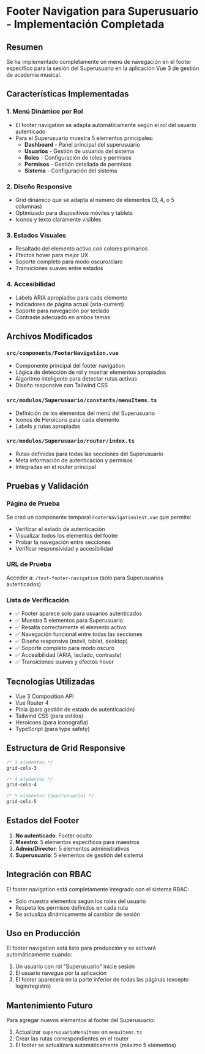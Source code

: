 # Footer Navigation para Superusuario - Implementación Completada

## Resumen

Se ha implementado completamente un menú de navegación en el footer específico para la sesión del Superusuario en la aplicación Vue 3 de gestión de academia musical.

## Características Implementadas

### 1. Menú Dinámico por Rol

- El footer navigation se adapta automáticamente según el rol del usuario autenticado
- Para el Superusuario muestra 5 elementos principales:
  - **Dashboard** - Panel principal del superusuario
  - **Usuarios** - Gestión de usuarios del sistema
  - **Roles** - Configuración de roles y permisos
  - **Permisos** - Gestión detallada de permisos
  - **Sistema** - Configuración del sistema

### 2. Diseño Responsive

- Grid dinámico que se adapta al número de elementos (3, 4, o 5 columnas)
- Optimizado para dispositivos móviles y tablets
- Iconos y texto claramente visibles

### 3. Estados Visuales

- Resaltado del elemento activo con colores primarios
- Efectos hover para mejor UX
- Soporte completo para modo oscuro/claro
- Transiciones suaves entre estados

### 4. Accesibilidad

- Labels ARIA apropiados para cada elemento
- Indicadores de página actual (aria-current)
- Soporte para navegación por teclado
- Contraste adecuado en ambos temas

## Archivos Modificados

### `src/components/FooterNavigation.vue`

- Componente principal del footer navigation
- Lógica de detección de rol y mostrar elementos apropiados
- Algoritmo inteligente para detectar rutas activas
- Diseño responsive con Tailwind CSS

### `src/modulos/Superusuario/constants/menuItems.ts`

- Definición de los elementos del menú del Superusuario
- Iconos de Heroicons para cada elemento
- Labels y rutas apropiadas

### `src/modulos/Superusuario/router/index.ts`

- Rutas definidas para todas las secciones del Superusuario
- Meta información de autenticación y permisos
- Integradas en el router principal

## Pruebas y Validación

### Página de Prueba

Se creó un componente temporal `FooterNavigationTest.vue` que permite:

- Verificar el estado de autenticación
- Visualizar todos los elementos del footer
- Probar la navegación entre secciones
- Verificar responsividad y accesibilidad

### URL de Prueba

Acceder a: `/test-footer-navigation` (solo para Superusuarios autenticados)

### Lista de Verificación

- ✅ Footer aparece solo para usuarios autenticados
- ✅ Muestra 5 elementos para Superusuario
- ✅ Resalta correctamente el elemento activo
- ✅ Navegación funcional entre todas las secciones
- ✅ Diseño responsive (móvil, tablet, desktop)
- ✅ Soporte completo para modo oscuro
- ✅ Accesibilidad (ARIA, teclado, contraste)
- ✅ Transiciones suaves y efectos hover

## Tecnologías Utilizadas

- Vue 3 Composition API
- Vue Router 4
- Pinia (para gestión de estado de autenticación)
- Tailwind CSS (para estilos)
- Heroicons (para iconografía)
- TypeScript (para type safety)

## Estructura de Grid Responsive

```css
/* 3 elementos */
grid-cols-3

/* 4 elementos */
grid-cols-4

/* 5 elementos (Superusuario) */
grid-cols-5
```

## Estados del Footer

1. **No autenticado**: Footer oculto
2. **Maestro**: 5 elementos específicos para maestros
3. **Admin/Director**: 5 elementos administrativos
4. **Superusuario**: 5 elementos de gestión del sistema

## Integración con RBAC

El footer navigation está completamente integrado con el sistema RBAC:

- Solo muestra elementos según los roles del usuario
- Respeta los permisos definidos en cada ruta
- Se actualiza dinámicamente al cambiar de sesión

## Uso en Producción

El footer navigation está listo para producción y se activará automáticamente cuando:

1. Un usuario con rol "Superusuario" inicie sesión
2. El usuario navegue por la aplicación
3. El footer aparecerá en la parte inferior de todas las páginas (excepto login/registro)

## Mantenimiento Futuro

Para agregar nuevos elementos al footer del Superusuario:

1. Actualizar `superusuarioMenuItems` en `menuItems.ts`
2. Crear las rutas correspondientes en el router
3. El footer se actualizará automáticamente (máximo 5 elementos)
